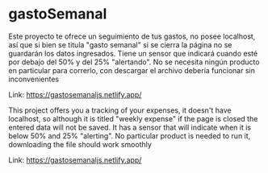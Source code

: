 # gastoSemanal

Este proyecto te ofrece un seguimiento de tus gastos, no posee localhost, así que si bien se titula "gasto semanal" si se cierra la página no se guardarán los datos ingresados.
Tiene un sensor que indicará cuando esté por debajo del 50% y del 25% "alertando".
No se necesita ningún producto en particular para correrlo, con descargar el archivo debería funcionar sin inconvenientes

Link: https://gastosemanaljs.netlify.app/


This project offers you a tracking of your expenses, it doesn't have localhost, so although it is titled "weekly expense" if the page is closed the entered data will not be saved.
It has a sensor that will indicate when it is below 50% and 25% "alerting".
No particular product is needed to run it, downloading the file should work smoothly

Link: https://gastosemanaljs.netlify.app/

